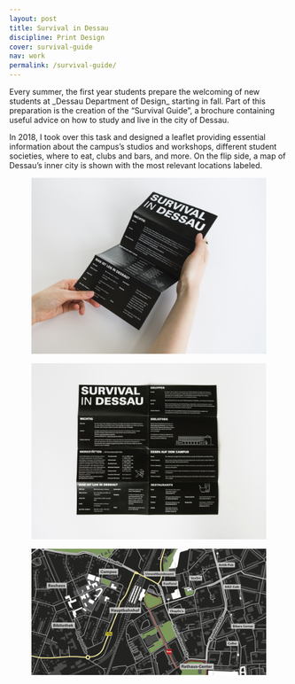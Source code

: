 ```yaml
---
layout: post
title: Survival in Dessau
discipline: Print Design
cover: survival-guide
nav: work
permalink: /survival-guide/
---
```


<article markdown="1">
Every summer, the first year students prepare the welcoming of new students at _Dessau Department of Design_ starting in fall. Part of this preparation is the creation of the “Survival Guide”, a brochure containing useful advice on how to study and live in the city of Dessau.

In 2018, I took over this task and designed a leaflet providing essential information about the campus’s studios and workshops, different student societies, where to eat, clubs and bars, and more. On the flip side, a map of Dessau’s inner city is shown with the most relevant locations labeled.
</article>
<div class="div-grid-2">
<figure>
<img src="/assets/images/survival-guide/1-survival-guide.jpg" alt="">
</figure>
<figure>
<img src="/assets/images/survival-guide/2-survival-guide.jpg" alt="">
</figure>
</div>
<figure>
<img src="/assets/images/survival-guide/survival-guide-map.png" srcset="/assets/images/survival-guide/survival-guide-map@2x.png 2x" alt="Survival Guide Map">
</figure>